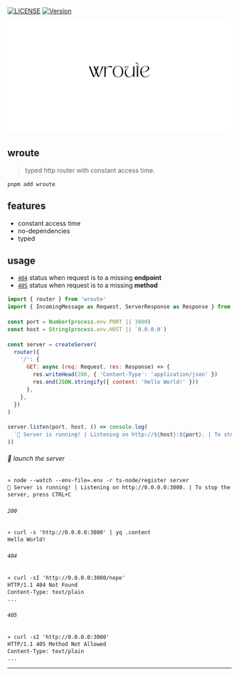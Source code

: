  [![LICENSE](http://img.shields.io/npm/l/wroute.svg?style=flat&colorA=000000&colorB=000000)](license) [![Version](https://img.shields.io/npm/v/wroute?style=flat&colorA=000000&colorB=000000)](https://www.npmjs.com/package/wroute)


<p align="center">
  <img src="https://raw.githubusercontent.com/wilmoore/wroute/47b3195ec13cf110a99e519ec8c9bcd019921825/logo.png" />
</p>

## wroute
> typed http router with constant access time.


```shell
pnpm add wroute
```

## features

- constant access time
- no-dependencies
- typed

## usage
- [`404`] status when request is to a missing **endpoint**
- [`405`] status when request is to a missing **method**

```js
import { router } from 'wroute'
import { IncomingMessage as Request, ServerResponse as Response } from 'node:http'

const port = Number(process.env.PORT || 3000)
const host = String(process.env.HOST || `0.0.0.0`)

const server = createServer(
  router({
    '/': {
      GET: async (req: Request, res: Response) => {
        res.writeHead(200, { 'Content-Type': 'application/json' })
        res.end(JSON.stringify({ content: 'Hello World!' }))
      },
    },
  })
)

server.listen(port, host, () => console.log(
  `🚀 Server is running! | Listening on http://${host}:${port}. | To stop the server, press CTRL+C`
))
```

###### :rocket: launch the server
```
» node --watch --env-file=.env -r ts-node/register server
🚀 Server is running! | Listening on http://0.0.0.0:3000. | To stop the server, press CTRL+C
```

###### `200`
```
» curl -s 'http://0.0.0.0:3000' | yq .content
Hello World!
```

###### `404`
```
» curl -sI 'http://0.0.0.0:3000/nope'
HTTP/1.1 404 Not Found
Content-Type: text/plain
...
```

###### `405`
```
» curl -sI 'http://0.0.0.0:3000'
HTTP/1.1 405 Method Not Allowed
Content-Type: text/plain
...
```

---
[`404`]: #404
[`405`]: #405
